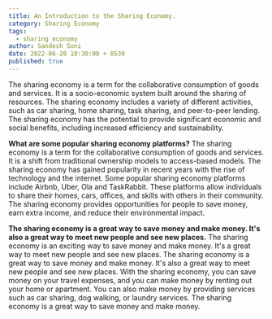 ```yaml
---
title: An Introduction to the Sharing Economy.
category: Sharing Economy
tags:
  - sharing economy
author: Sandesh Soni
date: 2022-06-20 10:30:00 + 0530
published: true
---
```


The sharing economy is a term for the collaborative consumption of goods and services. It is a socio-economic system built around the sharing of resources. The sharing economy includes a variety of different activities, such as car sharing, home sharing, task sharing, and peer-to-peer lending. The sharing economy has the potential to provide significant economic and social benefits, including increased efficiency and sustainability.

**What are some popular sharing economy platforms?**
The sharing economy is a term for the collaborative consumption of goods and services. It is a shift from traditional ownership models to access-based models. The sharing economy has gained popularity in recent years with the rise of technology and the internet. Some popular sharing economy platforms include Airbnb, Uber, Ola and TaskRabbit. These platforms allow individuals to share their homes, cars, offices, and skills with others in their community. The sharing economy provides opportunities for people to save money, earn extra income, and reduce their environmental impact.


**The sharing economy is a great way to save money and make money. It's also a great way to meet new people and see new places.**
The sharing economy is an exciting way to save money and make money. It's a great way to meet new people and see new places. The sharing economy is a great way to save money and make money. It's also a great way to meet new people and see new places. With the sharing economy, you can save money on your travel expenses, and you can make money by renting out your home or apartment. You can also make money by providing services such as car sharing, dog walking, or laundry services. The sharing economy is a great way to save money and make money.